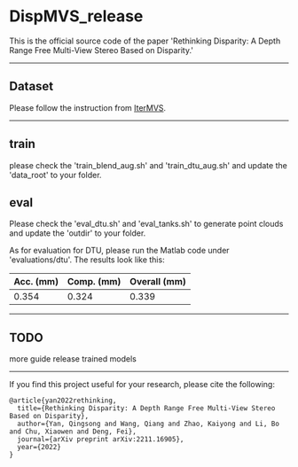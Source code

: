 # DispMVS_release
This is the official source code of the paper 'Rethinking Disparity: A Depth Range Free Multi-View Stereo Based on Disparity.'

---


## Dataset

Please follow the instruction from [IterMVS](https://github.com/FangjinhuaWang/IterMVS/blob/main/README.md).


---


## train

please check the 'train_blend_aug.sh' and 'train_dtu_aug.sh' and update the 'data_root' to your folder.


## eval

Please check the 'eval_dtu.sh' and 'eval_tanks.sh' to generate point clouds and update the 'outdir' to your folder.

As for evaluation for DTU, please run the Matlab code under 'evaluations/dtu'.
The results look like this:

| Acc. (mm) | Comp. (mm) | Overall (mm) |
|-----------|------------|--------------|
| 0.354    | 0.324     | 0.339        |


---


## TODO


more guide
release trained models


---


If you find this project useful for your research, please cite the following:
```
@article{yan2022rethinking,
  title={Rethinking Disparity: A Depth Range Free Multi-View Stereo Based on Disparity},
  author={Yan, Qingsong and Wang, Qiang and Zhao, Kaiyong and Li, Bo and Chu, Xiaowen and Deng, Fei},
  journal={arXiv preprint arXiv:2211.16905},
  year={2022}
}
```